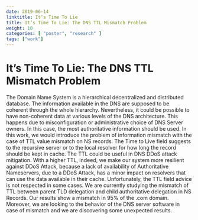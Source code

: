 ```yaml
---
date: 2019-06-14
linktitle: It’s Time To Lie
title: It’s Time To Lie: The DNS TTL Mismatch Problem
weight: 10
categories: [ "poster", "research" ]
tags: ["work"]
---
```


# It’s Time To Lie: The DNS TTL Mismatch Problem

The Domain Name System is a hierarchical decentralized and distributed database. The information
available in the DNS are supposed to be coherent through the whole hierarchy. Nevertheless, it could be
possible to have non-coherent data at various levels of the DNS architecture. This happens due to
misconfiguration or administrative choice of DNS Server owners. In this case, the most authoritative
information should be used.
In this work, we would introduce the problem of information mismatch with the case of TTL value
mismatch on NS records. The Time to Live field suggests to the recursive server or to the local resolver for
how long the record should be kept in cache.
The TTL could be useful in DNS DDoS attack mitigation. With a higher TTL, indeed, we make our system
more resilient against DDoS Attack, because a lack of availability of Authoritative Nameservers, due to a
DDoS Attack, has a minor impact on resolvers that can use the data available in their cache.
Unfortunately, the TTL field advice is not respected in some cases. We are currently studying the mismatch
of TTL between parent TLD delegation and child authoritative delegation in NS Records. Our results show a
mismatch in 95% of the .com domain. Moreover, we are looking to the behavior of the DNS server software
in case of mismatch and we are discovering some unexpected results.

